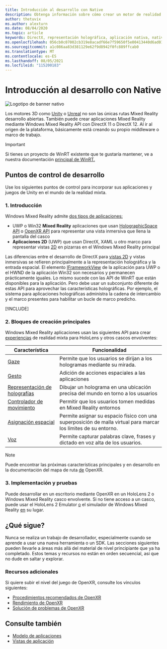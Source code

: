 ```yaml
---
title: Introducción al desarrollo con Native
description: Obtenga información sobre cómo crear un motor de realidad mixta basado en DirectX mediante Windows Mixed Reality API directamente.
author: thetuvix
ms.author: alexturn
ms.date: 08/04/2020
ms.topic: article
keywords: DirectX, representación holográfica, aplicación nativa, nativa, WinRT, aplicación WinRT, API de plataforma, motor personalizado, middleware, casco de realidad mixta, casco de realidad mixta de Windows, casco de realidad virtual
ms.openlocfilehash: 056cb0c07002cb319e8acadf66e7f59650f5e00413440d6ad0103aa8ee936400
ms.sourcegitcommit: a1c086aa83d381129e62f9d8942f0fc889ffcab0
ms.translationtype: MT
ms.contentlocale: es-ES
ms.lasthandoff: 08/05/2021
ms.locfileid: "115200183"
---
```

# <a name="native-development-overview"></a>Introducción al desarrollo con Native

![Logotipo de banner nativo](../images/native_logo_banner.png)

Los motores 3D como [Unity](../unity/unity-development-overview.md) o [Unreal](../unreal/unreal-development-overview.md) no son las únicas rutas Mixed Reality desarrollo abiertas. También puede crear aplicaciones Mixed Reality mediante Windows Mixed Reality API con DirectX 11 o DirectX 12. Al ir al origen de la plataforma, básicamente está creando su propio middleware o marco de trabajo. 

> [!IMPORTANT]
> Si tienes un proyecto de WinRT existente que te gustaría mantener, ve a nuestra documentación [principal de WinRT.](creating-a-holographic-directx-project.md) 

## <a name="development-checkpoints"></a>Puntos de control de desarrollo

Use los siguientes puntos de control para incorporar sus aplicaciones y juegos de Unity en el mundo de la realidad mixta.

### <a name="1-getting-started"></a>1. Introducción

Windows Mixed Reality admite [dos tipos de aplicaciones:](../../design/app-views.md)
* UWP o Win32 **Mixed Reality** aplicaciones que usan [HolographicSpace API](getting-a-holographicspace.md) o [](../../design/app-views.md) [OpenXR API](openxr.md) para representar una vista inmersiva que llena la pantalla del casco
* **Aplicaciones 2D** (UWP) que usan DirectX, XAML u otro marco para representar vistas [2D](../../design/app-views.md#2d-views) en pizarras en el Windows Mixed Reality principal

Las diferencias entre el desarrollo de DirectX para [vistas 2D](../../design/app-views.md) y vistas inmersivas se refieren principalmente a la representación holográfica y la entrada espacial. El elemento [IFrameworkView](/uwp/api/Windows.ApplicationModel.Core.IFrameworkView) de la aplicación para UWP o el HWND de la aplicación Win32 son necesarios y permanecen prácticamente iguales. Lo mismo sucede con las API de WinRT que están disponibles para la aplicación. Pero debe usar un subconjunto diferente de estas API para aprovechar las características holográficas. Por ejemplo, el sistema para aplicaciones holográficas administra la cadena de intercambio y el marco presentes para habilitar un bucle de marco predicho.

[!INCLUDE[](../includes/native-getting-started.md)]

### <a name="2-core-building-blocks"></a>2. Bloques de creación principales

Windows Mixed Reality aplicaciones usan las siguientes API para crear [experiencias](../../discover/mixed-reality.md) de realidad mixta para HoloLens y otros cascos envolventes:

|  Característica  |  Funcionalidad  |
| --- | --- |
| [Gaze](../../design/gaze-and-commit.md) | Permite que los usuarios se dirijan a los hologramas mediante su mirada. |
| [Gesto](../../design/gaze-and-commit.md#composite-gestures) | Adición de acciones espaciales a las aplicaciones |
| [Representación de holografías](../platform-capabilities-and-apis/rendering.md) | Dibujar un holograma en una ubicación precisa del mundo en torno a los usuarios |
| [Controlador de movimiento](../../design/motion-controllers.md) | Permitir que los usuarios tomen medidas en Mixed Reality entornos |
| [Asignación espacial](../../design/spatial-mapping.md) | Permite asignar su espacio físico con una superposición de malla virtual para marcar los límites de su entorno. |
| [Voz](../../design/voice-input.md) | Permite capturar palabras clave, frases y dictado en voz alta de los usuarios. |
 
> [!NOTE]
> Puede encontrar las próximas características principales y en desarrollo en la documentación del mapa de ruta [de](openxr.md#roadmap) OpenXR.

### <a name="3-deploying-and-testing"></a>3. Implementación y pruebas

Puede desarrollar en un escritorio mediante OpenXR en un HoloLens 2 o Windows Mixed Reality casco envolvente.  Si no tiene acceso a un casco, puede usar el HoloLens 2 Emulator [o](../platform-capabilities-and-apis/using-the-hololens-emulator.md) el simulador de Windows Mixed Reality [en](../platform-capabilities-and-apis/using-the-windows-mixed-reality-simulator.md) su lugar.

## <a name="whats-next"></a>¿Qué sigue?

Nunca se realiza un trabajo de desarrollador, especialmente cuando se aprende a usar una nueva herramienta o un SDK. Las secciones siguientes pueden llevarle a áreas más allá del material de nivel principiante que ya ha completado. Estos temas y recursos no están en orden secuencial, así que no dude en saltar y explorar.

### <a name="additional-resources"></a>Recursos adicionales

Si quiere subir el nivel del juego de OpenXR, consulte los vínculos siguientes:

* [Procedimientos recomendados de OpenXR](openxr-best-practices.md)
* [Rendimiento de OpenXR](openxr-performance.md)
* [Solución de problemas de OpenXR](openxr-troubleshooting.md)

## <a name="see-also"></a>Consulte también
* [Modelo de aplicaciones](../../design/app-model.md)
* [Vistas de aplicación](../../design/app-views.md)